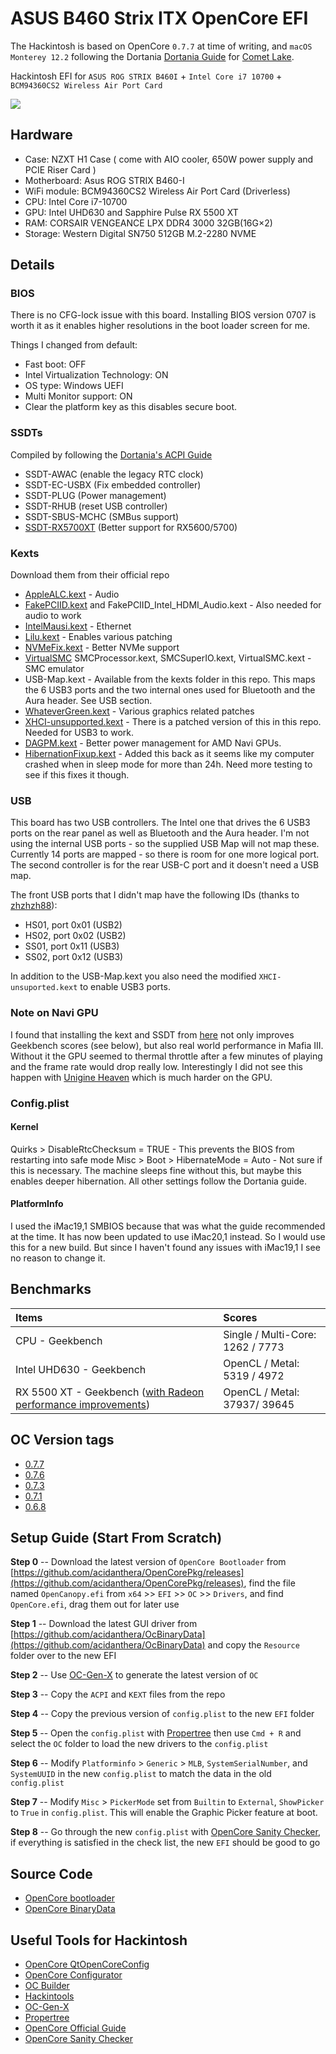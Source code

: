 # ASUS B460 Strix ITX OpenCore EFI

The Hackintosh is based on OpenCore `0.7.7` at time of writing, and `macOS Monterey 12.2` following the Dortania [Dortania Guide](https://dortania.github.io/OpenCore-Install-Guide/) for [Comet Lake](https://dortania.github.io/OpenCore-Install-Guide/config.plist/comet-lake.html#starting-point).

Hackintosh EFI for `ASUS ROG STRIX B460I` + `Intel Core i7 10700` + `BCM94360CS2 Wireless Air Port Card`

![](https://raw.githubusercontent.com/yqlbu/asus-b460i-strix-oc-efi/master/assets/screenshot.png)

## Hardware

* Case: NZXT H1 Case ( come with AIO cooler, 650W power supply and PCIE Riser Card )
* Motherboard: Asus ROG STRIX B460-I
* WiFi module: BCM94360CS2 Wireless Air Port Card (Driverless)
* CPU: Intel Core i7-10700
* GPU: Intel UHD630 and Sapphire Pulse RX 5500 XT
* RAM: CORSAIR VENGEANCE LPX DDR4 3000 32GB(16G×2)
* Storage: Western Digital SN750 512GB M.2-2280 NVME

## Details

### BIOS

There is no CFG-lock issue with this board. Installing BIOS version 0707 is worth it as it enables higher resolutions in the boot loader screen for me.

Things I changed from default:

* Fast boot: OFF
* Intel Virtualization Technology: ON
* OS type: Windows UEFI
* Multi Monitor support: ON
* Clear the platform key as this disables secure boot.

### SSDTs

Compiled by following the [Dortania's ACPI Guide](https://dortania.github.io/Getting-Started-With-ACPI/)

* SSDT-AWAC (enable the legacy RTC clock)
* SSDT-EC-USBX (Fix embedded controller)
* SSDT-PLUG (Power management)
* SSDT-RHUB (reset USB controller)
* SSDT-SBUS-MCHC (SMBus support)
* [SSDT-RX5700XT](https://www.tonymacx86.com/threads/amd-radeon-performance-enhanced-ssdt.296555/) (Better support for RX5600/5700)

### Kexts

Download them from their official repo

* [AppleALC.kext](https://github.com/acidanthera/AppleALC) - Audio
* [FakePCIID.kext](https://github.com/RehabMan/OS-X-Fake-PCI-ID) and FakePCIID_Intel_HDMI_Audio.kext - Also needed for audio to work
* [IntelMausi.kext](https://github.com/acidanthera/IntelMausi) - Ethernet
* [Lilu.kext](https://github.com/acidanthera/Lilu) - Enables various patching
* [NVMeFix.kext](https://github.com/acidanthera/NVMeFix) - Better NVMe support
* [VirtualSMC](https://github.com/acidanthera/VirtualSMC) SMCProcessor.kext, SMCSuperIO.kext, VirtualSMC.kext - SMC emulator
* USB-Map.kext - Available from the kexts folder in this repo. This maps the 6 USB3 ports and the two internal ones used for Bluetooth and the Aura header. See USB section.
* [WhateverGreen.kext](https://github.com/acidanthera/WhateverGreen) - Various graphics related patches
* [XHCI-unsupported.kext](https://github.com/RehabMan/OS-X-USB-Inject-All) - There is a patched version of this in this repo. Needed for USB3 to work.
* [DAGPM.kext](https://www.tonymacx86.com/threads/amd-radeon-performance-enhanced-ssdt.296555/) - Better power management for AMD Navi GPUs.
* [HibernationFixup.kext](https://github.com/acidanthera/HibernationFixup) - Added this back as it seems like my computer crashed when in sleep mode for more than 24h. Need more testing to see if this fixes it though.

### USB

This board has two USB controllers. The Intel one that drives the 6 USB3 ports on the rear panel as well as Bluetooth and the Aura header. I'm not using the internal USB ports - so the supplied USB Map will not map these. Currently 14 ports are mapped - so there is room for one more logical port. The second controller is for the rear USB-C port and it doesn't need a USB map.

The front USB ports that I didn't map have the following IDs (thanks to [zhzhzh88](https://www.reddit.com/r/hackintosh/comments/hbcdgq/asus_rog_strix_b460i_gaming_mobo_hackintosh/g8cmw5b?utm_source=share&utm_medium=web2x&context=3)):

* HS01, port 0x01 (USB2)
* HS02, port 0x02 (USB2)
* SS01, port 0x11 (USB3)
* SS02, port 0x12 (USB3)

In addition to the USB-Map.kext you also need the modified `XHCI-unsuported.kext` to enable USB3 ports.

### Note on Navi GPU

I found that installing the kext and SSDT from [here](https://www.tonymacx86.com/threads/amd-radeon-performance-enhanced-ssdt.296555/) not only improves Geekbench scores (see below), but also real world performance in Mafia III. Without it the GPU seemed to thermal throttle after a few minutes of playing and the frame rate would drop really low. Interestingly I did not see this happen with [Unigine Heaven](https://benchmark.unigine.com/heaven) which is much harder on the GPU.

### Config.plist

#### Kernel

 Quirks > DisableRtcChecksum = TRUE - This prevents the BIOS from restarting into safe mode
 Misc > Boot > HibernateMode = Auto - Not sure if this is necessary. The machine sleeps fine without this, but maybe this enables deeper hibernation.
 All other settings follow the Dortania guide.

#### PlatformInfo

I used the iMac19,1 SMBIOS because that was what the guide recommended at the time. It has now been updated to use iMac20,1 instead. So I would use this for a new build. But since I haven't found any issues with iMac19,1 I see no reason to change it. 

## Benchmarks

| Items                                                        | Scores                           |
| :----------------------------------------------------------- | :------------------------------- |
| CPU - Geekbench                                              | Single / Multi-Core: 1262 / 7773 |
| Intel UHD630 - Geekbench                                     | OpenCL / Metal: 5319 / 4972      |
| RX 5500 XT - Geekbench ([with Radeon performance improvements](https://www.tonymacx86.com/threads/amd-radeon-performance-enhanced-ssdt.296555/)) | OpenCL / Metal: 37937/ 39645     |

## OC Version tags

- [0.7.7](https://github.com/yqlbu/Hackintosh-EFI/releases/tag/v0.7.7)
- [0.7.6](https://github.com/yqlbu/Hackintosh-EFI/releases/tag/v0.7.6)
- [0.7.3](https://github.com/yqlbu/Hackintosh-EFI/releases/tag/v0.7.3)
- [0.7.1](https://github.com/yqlbu/Hackintosh-EFI/releases/tag/v0.7.1)
- [0.6.8](https://github.com/yqlbu/Hackintosh-EFI/releases/tag/v0.6.8)

## Setup Guide (Start From Scratch)

**Step 0** -- Download the latest version of `OpenCore Bootloader` from [https://github.com/acidanthera/OpenCorePkg/releases](https://github.com/acidanthera/OpenCorePkg/releases), find the file named `OpenCanopy.efi` from `x64` >> `EFI` >> `OC` >> `Drivers`, and find `OpenCore.efi`, drag them out for later use

**Step 1** -- Download the latest GUI driver from [https://github.com/acidanthera/OcBinaryData](https://github.com/acidanthera/OcBinaryData) and copy the `Resource` folder over to the new EFI

**Step 2** -- Use [OC-Gen-X](https://github.com/Pavo-IM/OC-Gen-X) to generate the latest version of `OC`

**Step 3** -- Copy the `ACPI` and `KEXT` files from the repo

**Step 4** -- Copy the previous version of `config.plist` to the new `EFI` folder

**Step 5** -- Open the `config.plist` with [Propertree](https://github.com/corpnewt/ProperTree) then use `Cmd + R` and select the `OC` folder to load the new drivers to the `config.plist`

**Step 6** -- Modify `Platforminfo` > `Generic` > `MLB`, `SystemSerialNumber`, and `SystemUUID` in the new `config.plist` to match the data in the old `config.plist`

**Step 7** -- Modify `Misc` > `PickerMode` set from `Builtin` to `External`, `ShowPicker` to `True` in `config.plist`. This will enable the Graphic Picker feature at boot.

**Step 8** -- Go through the new `config.plist` with [OpenCore Sanity Checker](https://opencore.slowgeek.com/), if everything is satisfied in the check list, the new `EFI` should be good to go

## Source Code

- [OpenCore bootloader](https://github.com/acidanthera/OpenCorePkg)
- [OpenCore BinaryData](https://github.com/acidanthera/OcBinaryData)

## Useful Tools for Hackintosh

- [OpenCore QtOpenCoreConfig](https://github.com/ic005k/QtOpenCoreConfig)
- [OpenCore Configurator](https://mackie100projects.altervista.org/opencore-configurator/)
- [OC Builder](https://github.com/Pavo-IM/ocbuilder)
- [Hackintools](https://github.com/headkaze/Hackintool)
- [OC-Gen-X](https://github.com/Pavo-IM/OC-Gen-X)
- [Propertree](https://github.com/corpnewt/ProperTree)
- [OpenCore Official Guide](https://dortania.github.io/OpenCore-Install-Guide/)
- [OpenCore Sanity Checker](https://opencore.slowgeek.com/)

